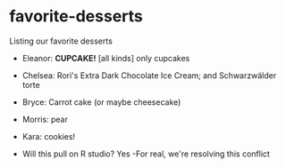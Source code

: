 # favorite-desserts

Listing our favorite desserts

- Eleanor: **CUPCAKE!** [all kinds] only cupcakes
- Chelsea: Rori's Extra Dark Chocolate Ice Cream; and Schwarzwälder torte
- Bryce: Carrot cake (or maybe cheesecake)
- Morris: pear
- Kara: cookies!

- Will this pull on R studio? Yes
-For real, we're resolving this conflict

